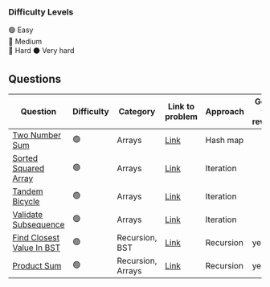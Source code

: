 ### Difficulty Levels

🟢 Easy  
🔵 Medium  
🔴 Hard
⚫ Very hard

## Questions

| Question                                                         | Difficulty | Category          | Link to problem                                                               | Approach  | Good to review |
| ---------------------------------------------------------------- | ---------- | ----------------- | ----------------------------------------------------------------------------- | --------- | -------------- |
| [Two Number Sum](./easy/Two-Number-Sum.md)                       | 🟢         | Arrays            | [Link](https://www.algoexpert.io/questions/Two%20Number%20Sum)                | Hash map  |                |
| [Sorted Squared Array](./easy/Sorted-Squared-Array.md)           | 🟢         | Arrays            | [Link](https://www.algoexpert.io/questions/Sorted%20Squared%20Array)          | Iteration |                |
| [Tandem Bicycle](./easy/Tandem-Bicycle.md)                       | 🟢         | Arrays            | [Link](https://www.algoexpert.io/questions/Tandem%20Bicycle)                  | Iteration |                |
| [Validate Subsequence](./easy/Validate-Subsequence.md)           | 🟢         | Arrays            | [Link](https://www.algoexpert.io/questions/Validate%20Subsequence)            | Iteration |                |
| [Find Closest Value In BST](./easy/Find-Closest-Value-In-BST.md) | 🟢         | Recursion, BST    | [Link](https://www.algoexpert.io/questions/Find%20Closest%20Value%20In%20BST) | Recursion | yes            |
| [Product Sum](./easy/Product-Sum.md)                             | 🟢         | Recursion, Arrays | [Link](https://www.algoexpert.io/questions/Product%20Sum)                     | Recursion | yes            |
